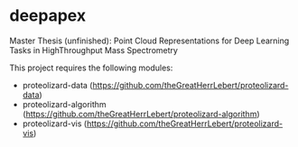 # deepapex
Master Thesis (unfinished): Point Cloud Representations for Deep Learning Tasks in HighThroughput Mass Spectrometry

This project requires the following modules:
- proteolizard-data (https://github.com/theGreatHerrLebert/proteolizard-data)
- proteolizard-algorithm (https://github.com/theGreatHerrLebert/proteolizard-algorithm)
- proteolizard-vis (https://github.com/theGreatHerrLebert/proteolizard-vis)
